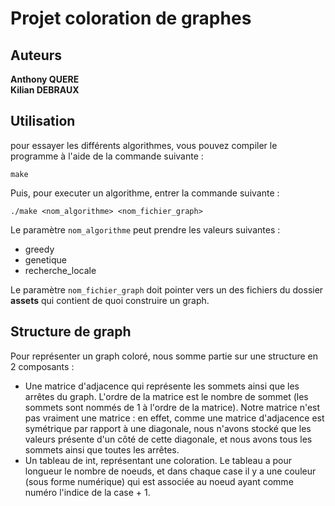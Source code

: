 # Projet coloration de graphes

## Auteurs

**Anthony QUERE**  
**Kilian DEBRAUX**

## Utilisation

pour essayer les différents algorithmes, vous pouvez compiler le programme à l'aide de la commande suivante :
```
make 
```

Puis, pour executer un algorithme, entrer la commande suivante : 
```
./make <nom_algorithme> <nom_fichier_graph>
```

Le paramètre `nom_algorithme` peut prendre les valeurs suivantes :
- greedy
- genetique
- recherche_locale

Le paramètre `nom_fichier_graph` doit pointer vers un des fichiers du dossier **assets** qui contient de quoi construire un graph.

## Structure de graph

Pour représenter un graph coloré, nous somme partie sur une structure en 2 composants :
- Une matrice d'adjacence qui représente les sommets ainsi que les arrêtes du graph. L'ordre de la matrice est le nombre de sommet (les sommets sont nommés de 1 à l'ordre de la matrice). Notre matrice n'est pas vraiment une matrice : en effet, comme une matrice d'adjacence est symétrique par rapport à une diagonale, nous n'avons stocké que les valeurs présente d'un côté de cette diagonale, et nous avons tous les sommets ainsi que toutes les arrêtes.
- Un tableau de int, représentant une coloration. Le tableau a pour longueur le nombre de noeuds, et dans chaque case il y a une couleur (sous forme numérique) qui est associée au noeud ayant comme numéro l'indice de la case + 1.